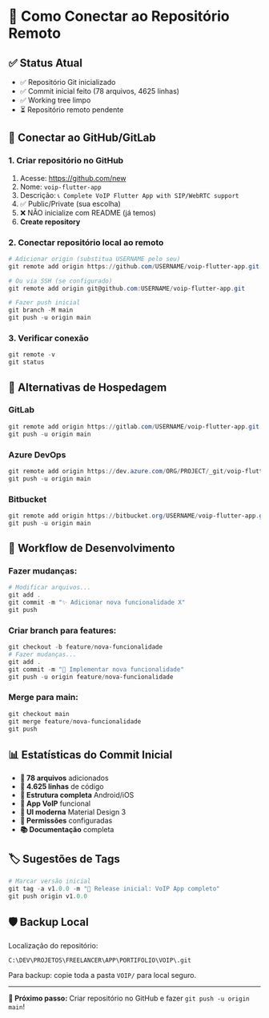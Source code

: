 # 🔗 Como Conectar ao Repositório Remoto

## ✅ Status Atual
- ✅ Repositório Git inicializado
- ✅ Commit inicial feito (78 arquivos, 4625 linhas)
- ✅ Working tree limpo
- ⏳ Repositório remoto pendente

## 🚀 Conectar ao GitHub/GitLab

### 1. **Criar repositório no GitHub**
1. Acesse: https://github.com/new
2. Nome: `voip-flutter-app`
3. Descrição: `📞 Complete VoIP Flutter App with SIP/WebRTC support`
4. ✅ Public/Private (sua escolha)
5. ❌ NÃO inicialize com README (já temos)
6. **Create repository**

### 2. **Conectar repositório local ao remoto**
```powershell
# Adicionar origin (substitua USERNAME pelo seu)
git remote add origin https://github.com/USERNAME/voip-flutter-app.git

# Ou via SSH (se configurado)
git remote add origin git@github.com:USERNAME/voip-flutter-app.git

# Fazer push inicial
git branch -M main
git push -u origin main
```

### 3. **Verificar conexão**
```powershell
git remote -v
git status
```

## 📝 Alternativas de Hospedagem

### **GitLab**
```powershell
git remote add origin https://gitlab.com/USERNAME/voip-flutter-app.git
git push -u origin main
```

### **Azure DevOps**
```powershell
git remote add origin https://dev.azure.com/ORG/PROJECT/_git/voip-flutter-app
git push -u origin main
```

### **Bitbucket**
```powershell
git remote add origin https://bitbucket.org/USERNAME/voip-flutter-app.git
git push -u origin main
```

## 🔄 Workflow de Desenvolvimento

### **Fazer mudanças:**
```powershell
# Modificar arquivos...
git add .
git commit -m "✨ Adicionar nova funcionalidade X"
git push
```

### **Criar branch para features:**
```powershell
git checkout -b feature/nova-funcionalidade
# Fazer mudanças...
git add .
git commit -m "🚀 Implementar nova funcionalidade"
git push -u origin feature/nova-funcionalidade
```

### **Merge para main:**
```powershell
git checkout main
git merge feature/nova-funcionalidade
git push
```

## 📊 Estatísticas do Commit Inicial

- **📁 78 arquivos** adicionados
- **📝 4.625 linhas** de código
- **🔧 Estrutura completa** Android/iOS
- **📱 App VoIP** funcional
- **🎨 UI moderna** Material Design 3
- **🔐 Permissões** configuradas
- **📚 Documentação** completa

## 🏷️ Sugestões de Tags

```powershell
# Marcar versão inicial
git tag -a v1.0.0 -m "🎯 Release inicial: VoIP App completo"
git push origin v1.0.0
```

## 🛡️ Backup Local

Localização do repositório:
```
C:\DEV\PROJETOS\FREELANCER\APP\PORTIFOLIO\VOIP\.git
```

Para backup: copie toda a pasta `VOIP/` para local seguro.

---

**🎯 Próximo passo:** Criar repositório no GitHub e fazer `git push -u origin main`!